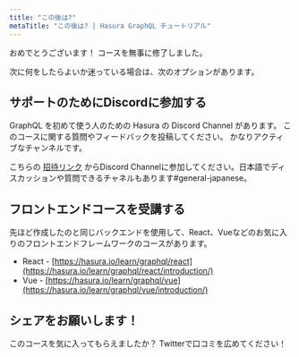```yaml
---
title: "この後は?"
metaTitle: "この後は? | Hasura GraphQL チュートリアル"
---
```



おめでとうございます！ コースを無事に修了しました。

次に何をしたらよいか迷っている場合は、次のオプションがあります。

## サポートのためにDiscordに参加する
GraphQL を初めて使う人のための Hasura の Discord Channel があります。 このコースに関する質問やフィードバックを投稿してください。 かなりアクティブなチャンネルです。

こちらの [招待リンク](https://discordapp.com/invite/vBPpJkS) からDiscord Channelに参加してください。日本語でディスカッションや質問できるチャネルもあります#general-japanese。

## フロントエンドコースを受講する
先ほど作成したのと同じバックエンドを使用して、React、Vueなどのお気に入りのフロントエンドフレームワークのコースがあります。

- React - [https://hasura.io/learn/graphql/react](https://hasura.io/learn/graphql/react/introduction/)
- Vue - [https://hasura.io/learn/graphql/vue](https://hasura.io/learn/graphql/vue/introduction/)

## シェアをお願いします！
このコースを気に入ってもらえましたか？
Twitterで口コミを広めてください！ <TwitterShare />
